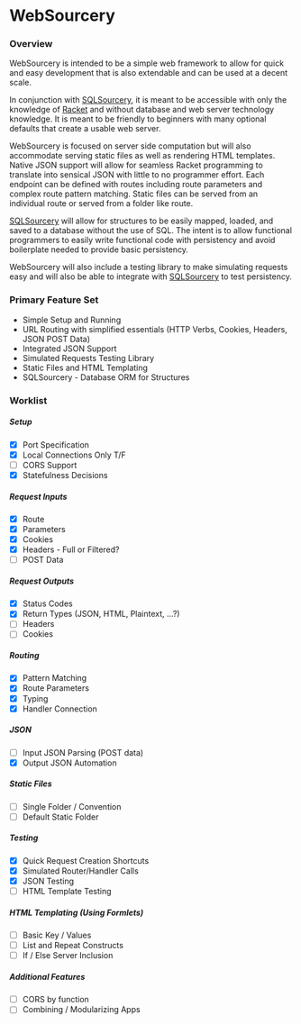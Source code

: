 # WebSourcery

### Overview

WebSourcery is intended to be a simple web framework to allow for quick and easy development that is also extendable and can be used at a decent scale.

In conjunction with [SQLSourcery](https://github.com/adjkant/sql-sourcery), it is meant to be accessible with only the knowledge of [Racket](http://racket-lang.org/) and without database and web server technology knowledge. It is meant to be friendly to beginners with many optional defaults that create a usable web server.

WebSourcery is focused on server side computation but will also accommodate serving static files as well as rendering HTML templates. Native JSON support will allow for seamless Racket programming to translate into sensical JSON with little to no programmer effort. Each endpoint can be defined with routes including route parameters and complex route pattern matching. Static files can be served from an individual route or served from a folder like route.

[SQLSourcery](https://github.com/adjkant/sql-sourcery) will allow for structures to be easily mapped, loaded, and saved to a database without the use of SQL. The intent is to allow functional programmers to easily write functional code with persistency and avoid boilerplate needed to provide basic persistency.

WebSourcery will also include a testing library to make simulating requests easy and will also be able to integrate with [SQLSourcery](https://github.com/adjkant/sql-sourcery) to test persistency.


### Primary Feature Set

* Simple Setup and Running
* URL Routing with simplified essentials (HTTP Verbs, Cookies, Headers, JSON POST Data)
* Integrated JSON Support
* Simulated Requests Testing Library
* Static Files and HTML Templating
* SQLSourcery - Database ORM for Structures


### Worklist

##### Setup
- [x] Port Specification
- [x] Local Connections Only T/F
- [ ] CORS Support
- [x] Statefulness Decisions

##### Request Inputs
- [x] Route
- [x] Parameters
- [x] Cookies
- [x] Headers - Full or Filtered?
- [ ] POST Data

##### Request Outputs
- [x] Status Codes
- [x] Return Types (JSON, HTML, Plaintext, ...?)
- [ ] Headers
- [ ] Cookies

##### Routing
- [x] Pattern Matching
- [x] Route Parameters
- [x] Typing
- [x] Handler Connection

##### JSON
- [ ] Input JSON Parsing (POST data)
- [x] Output JSON Automation

##### Static Files
- [ ] Single Folder / Convention
- [ ] Default Static Folder

##### Testing
- [x] Quick Request Creation Shortcuts
- [x] Simulated Router/Handler Calls
- [x] JSON Testing
- [ ] HTML Template Testing

##### HTML Templating (Using Formlets)
- [ ] Basic Key / Values
- [ ] List and Repeat Constructs
- [ ] If / Else Server Inclusion

##### Additional Features
- [ ] CORS by function
- [ ] Combining / Modularizing Apps  
